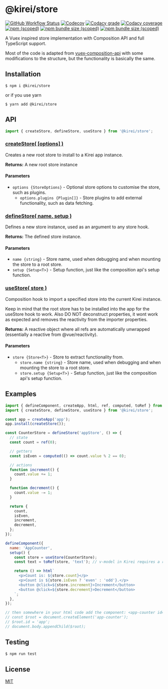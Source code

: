 @kirei/store
==========================

[![GitHub Workflow Status](https://img.shields.io/github/workflow/status/ifaxity/kirei/Test%20and%20Deploy?style=for-the-badge&logo=github)](https://github.com/iFaxity/kirei/actions)
[![Codecov](https://img.shields.io/codecov/c/github/ifaxity/kirei?style=for-the-badge&logo=codecov)](https://codecov.io/gh/iFaxity/kirei)
[![Codacy grade](https://img.shields.io/codacy/grade/dbdf69a34ba64733ace9d8aa204248ab?style=for-the-badge&logo=codacy)](https://app.codacy.com/manual/iFaxity/kirei/dashboard)
[![Codacy coverage](https://img.shields.io/codacy/coverage/dbdf69a34ba64733ace9d8aa204248ab?style=for-the-badge&logo=codacy)](https://app.codacy.com/manual/iFaxity/kirei/dashboard)
[![npm (scoped)](https://img.shields.io/npm/v/@kirei/store?style=for-the-badge&logo=npm)](https://npmjs.org/package/@kirei/store)
[![npm bundle size (scoped)](https://img.shields.io/bundlephobia/min/@kirei/store?label=Bundle%20size&style=for-the-badge)](https://npmjs.org/package/@kirei/store)
[![npm bundle size (scoped)](https://img.shields.io/bundlephobia/minzip/@kirei/store?label=Bundle%20size%20%28gzip%29&style=for-the-badge)](https://npmjs.org/package/@kirei/store)

A Vuex inspired store implementation with Composition API and full TypeScript support.

Most of the code is adapted from [vuex-composition-api](https://github.com/PatrykWalach/vuex-composition-api/blob/master/src/composition.ts) with some modifications to the structure, but the functionality is basically the same.

Installation
--------------------------
`$ npm i @kirei/store`

or if you use yarn

`$ yarn add @kirei/store`

API
--------------------------

```js
import { createStore, defineStore, useStore } from '@kirei/store';
```

### [createStore( [options] )](#create-store)

Creates a new root store to install to a Kirei app instance.

**Returns:** A new root store instance

#### Parameters
* `options {StoreOptions}` - Optional store options to customise the store, such as plugins.
  * `options.plugins {Plugin[]}` - Store plugins to add external functionality, such as data fetching.

### [defineStore<T extends object>( name, setup )](#define-store)

Defines a new store instance, used as an argument to any store hook.

**Returns:** The defined store instance.

#### Parameters
* `name {string}` - Store name, used when debugging and when mounting the store to a root store.
* `setup {Setup<T>}` - Setup function, just like the composition api's setup function.

### [useStore<T extends object>( store )](#use-store)

Composition hook to import a specified store into the current Kirei instance.

Keep in mind that the root store has to be installed into the app for the useStore hook to work. Also DO NOT deconstruct properties, it wont work as expected and removes the reactivity from the importer properties.

**Returns:** A reactive object where all refs are automatically unwrapped (essentially a reactive from @vue/reactivity).

#### Parameters
* `store {Store<T>}` - Store to extract functionality from.
  * `store.name {string}` - Store name, used when debugging and when mounting the store to a root store.
  * `store.setup {Setup<T>}` - Setup function, just like the composition api's setup function.

Examples
--------------------------

```js
import { defineComponent, createApp, html, ref, computed, toRef } from '@kirei/element';
import { createStore, defineStore, useStore } from '@kirei/store';

const app = createApp('app');
app.install(createStore());

const CounterStore = defineStore('appStore', () => {
  // state
  const count = ref(0);

  // getters
  const isEven = computed(() => count.value % 2 == 0);

  // actions
  function increment() {
    count.value += 1;
  }

  function decrement() {
    count.value -= 1;
  }

  return {
    count,
    isEven,
    increment,
    decrement,
  };
});

defineComponent({
  name: 'AppCounter',
  setup() {
    const store = useStore(CounterStore);
    const text = toRef(store, 'text'); // v-model in Kirei requires a ref

    return () => html`
      <p>Count is: ${store.count}</p>
      <p>Count is ${store.isEven ? 'even' : 'odd'}.</p>
      <button @click=${store.increment}>Increment</button>
      <button @click=${store.decrement}>Decrement</button>
    `;
  },
});

// then somewhere in your html code add the component: <app-counter id='app'></app-counter>, or:
// const $root = document.createElement('app-counter');
// $root.id = 'app';
// document.body.appendChild($root);
```

Testing
--------------------------

```sh
$ npm run test
```

License
--------------------------

[MIT](./LICENSE)

